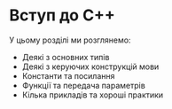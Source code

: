# Вступ до С++

У цьому розділі ми розглянемо:
 * Деякі з основних типів
 * Деякі з керуючих конструкцій мови
 * Константи та посилання
 * Функції та передача параметрів
 * Кілька прикладів та хороші практики